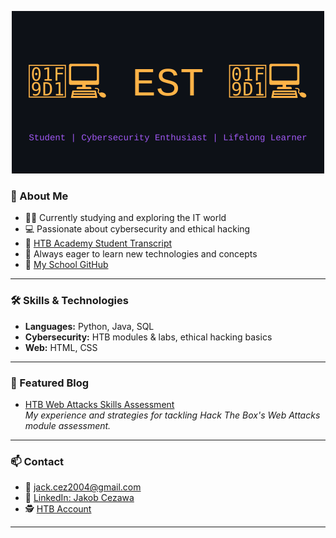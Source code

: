 <p align="center">
  <img src="assets/font.svg" alt="EST2374" width="500"/>
</p>

### 🚀 About Me

- 🧑‍🎓 Currently studying and exploring the IT world  
- 💻 Passionate about cybersecurity and ethical hacking
- 📝 [HTB Academy Student Transcript](https://github.com/EST2374/EST2374/blob/main/HTB%20Academy%20Student%20Transcript.pdf) 
- 📖 Always eager to learn new technologies and concepts
- 🏫 [My School GitHub](https://github.com/HJakobTL)

---

### 🛠️ Skills & Technologies

- **Languages:** Python, Java, SQL
- **Cybersecurity:** HTB modules & labs, ethical hacking basics
- **Web:** HTML, CSS

---

### 📝 Featured Blog

- [HTB Web Attacks Skills Assessment](https://medium.com/@est_21/htb-web-attacks-skills-assessment-c9b0fd6d9aca)  
  _My experience and strategies for tackling Hack The Box's Web Attacks module assessment._

---

### 📫 Contact

- 📧 [jack.cez2004@gmail.com](mailto:jack.cez2004@gmail.com)
- 💼 [LinkedIn: Jakob Cezawa](https://www.linkedin.com/in/jakob-cezawa-03b69535b/)
- 🕵️ [HTB Account](https://app.hackthebox.com/users/2255803)

---

<!--
**EST2374/EST2374** is a ✨ special ✨ repository because its README.md (this file) appears on your GitHub profile.
-->
